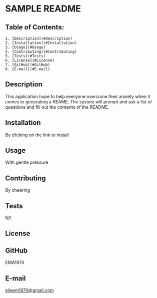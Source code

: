 # SAMPLE README 
  
  ## Table of Contents:
    1. [Description](#description) 
    2. [Installation](#Installation)
    3. [Usage](#Usage)  
    4. [Contributing](#Contributing)
    5. [Tests](#Tests)
    6. [License](#License)
    7. [GitHub](#GitHub)
    8. [E-mail](#E-mail)
  
  ## Description
  This application hope to help everyone overcome their anxiety when it comes to generating a REAME. The system will prompt and ask a list of questions and fill out the contents of the README.  
  
  ## Installation
  By clicking on the link to install 
  
  ## Usage
  
  With gentle pressure 
  
  ## Contributing
  By cheering 
  
  ## Tests
  N/!
  
  ## License
   
  
  ## GitHub
  EMA1970
  
  ## E-mail
  eileem1970@gmail.com